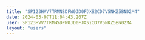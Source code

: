 ```yaml
---
title: "SP123HVV7TRMNSDFW0JD0FJXS2CD7V5NKZ5BN02M4"
date: 2024-03-07T11:04:43.207Z
user: SP123HVV7TRMNSDFW0JD0FJXS2CD7V5NKZ5BN02M4
layout: "users"
---
```

    